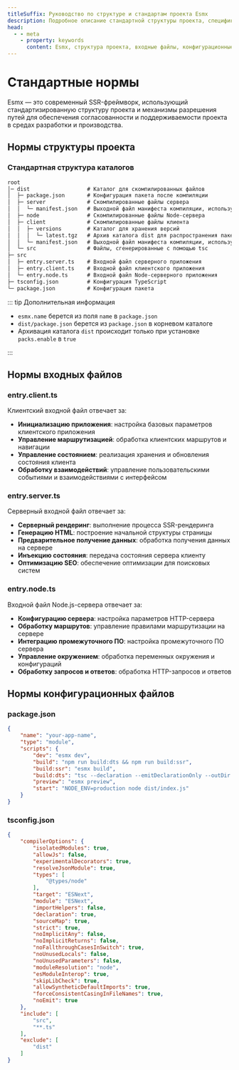 ```yaml
---
titleSuffix: Руководство по структуре и стандартам проекта Esmx
description: Подробное описание стандартной структуры проекта, спецификаций входных файлов и конфигурационных файлов фреймворка Esmx, помогающее разработчикам создавать стандартизированные и поддерживаемые SSR-приложения.
head:
  - - meta
    - property: keywords
      content: Esmx, структура проекта, входные файлы, конфигурационные стандарты, SSR-фреймворк, TypeScript, стандарты проекта, стандарты разработки
---
```


# Стандартные нормы

Esmx — это современный SSR-фреймворк, использующий стандартизированную структуру проекта и механизмы разрешения путей для обеспечения согласованности и поддерживаемости проекта в средах разработки и производства.

## Нормы структуры проекта

### Стандартная структура каталогов

```txt
root
│─ dist                  # Каталог для скомпилированных файлов
│  ├─ package.json       # Конфигурация пакета после компиляции
│  ├─ server             # Скомпилированные файлы сервера
│  │  └─ manifest.json   # Выходной файл манифеста компиляции, используется для создания importmap
│  ├─ node               # Скомпилированные файлы Node-сервера
│  ├─ client             # Скомпилированные файлы клиента
│  │  ├─ versions        # Каталог для хранения версий
│  │  │  └─ latest.tgz   # Архив каталога dist для распространения пакета
│  │  └─ manifest.json   # Выходной файл манифеста компиляции, используется для создания importmap
│  └─ src                # Файлы, сгенерированные с помощью tsc
├─ src
│  ├─ entry.server.ts    # Входной файл серверного приложения
│  ├─ entry.client.ts    # Входной файл клиентского приложения
│  └─ entry.node.ts      # Входной файл Node-серверного приложения
├─ tsconfig.json         # Конфигурация TypeScript
└─ package.json          # Конфигурация пакета
```

::: tip Дополнительная информация
- `esmx.name` берется из поля `name` в `package.json`
- `dist/package.json` берется из `package.json` в корневом каталоге
- Архивация каталога `dist` происходит только при установке `packs.enable` в `true`

:::

## Нормы входных файлов

### entry.client.ts
Клиентский входной файл отвечает за:
- **Инициализацию приложения**: настройка базовых параметров клиентского приложения
- **Управление маршрутизацией**: обработка клиентских маршрутов и навигации
- **Управление состоянием**: реализация хранения и обновления состояния клиента
- **Обработку взаимодействий**: управление пользовательскими событиями и взаимодействиями с интерфейсом

### entry.server.ts
Серверный входной файл отвечает за:
- **Серверный рендеринг**: выполнение процесса SSR-рендеринга
- **Генерацию HTML**: построение начальной структуры страницы
- **Предварительное получение данных**: обработка получения данных на сервере
- **Инъекцию состояния**: передача состояния сервера клиенту
- **Оптимизацию SEO**: обеспечение оптимизации для поисковых систем

### entry.node.ts
Входной файл Node.js-сервера отвечает за:
- **Конфигурацию сервера**: настройка параметров HTTP-сервера
- **Обработку маршрутов**: управление правилами маршрутизации на сервере
- **Интеграцию промежуточного ПО**: настройка промежуточного ПО сервера
- **Управление окружением**: обработка переменных окружения и конфигураций
- **Обработку запросов и ответов**: обработка HTTP-запросов и ответов

## Нормы конфигурационных файлов

### package.json

```json title="package.json"
{
    "name": "your-app-name",
    "type": "module",
    "scripts": {
        "dev": "esmx dev",
        "build": "npm run build:dts && npm run build:ssr",
        "build:ssr": "esmx build",
        "build:dts": "tsc --declaration --emitDeclarationOnly --outDir dist/src",
        "preview": "esmx preview",
        "start": "NODE_ENV=production node dist/index.js"
    }
}
```

### tsconfig.json

```json title="tsconfig.json"
{
    "compilerOptions": {
        "isolatedModules": true,
        "allowJs": false,
        "experimentalDecorators": true,
        "resolveJsonModule": true,
        "types": [
            "@types/node"
        ],
        "target": "ESNext",
        "module": "ESNext",
        "importHelpers": false,
        "declaration": true,
        "sourceMap": true,
        "strict": true,
        "noImplicitAny": false,
        "noImplicitReturns": false,
        "noFallthroughCasesInSwitch": true,
        "noUnusedLocals": false,
        "noUnusedParameters": false,
        "moduleResolution": "node",
        "esModuleInterop": true,
        "skipLibCheck": true,
        "allowSyntheticDefaultImports": true,
        "forceConsistentCasingInFileNames": true,
        "noEmit": true
    },
    "include": [
        "src",
        "**.ts"
    ],
    "exclude": [
        "dist"
    ]
}
```
